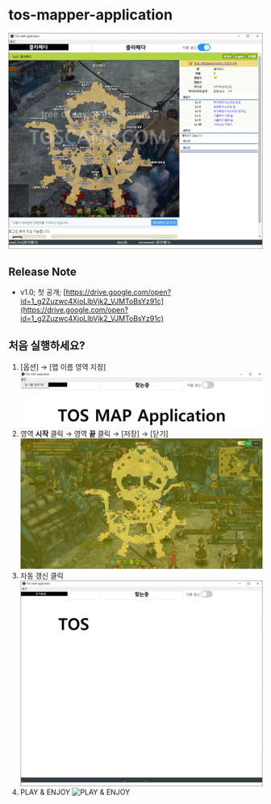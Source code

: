 ﻿# tos-mapper-application
![main](/image/main.png)

## Release Note
* v1.0; 첫 공개; [https://drive.google.com/open?id=1_g2Zuzwc4XjoLlbVjk2_VJMToBsYz91c](https://drive.google.com/open?id=1_g2Zuzwc4XjoLlbVjk2_VJMToBsYz91c)

## 처음 실행하세요?
1. [옵션] → [맵 이름 영역 지정]
![옵션 → 맵 영역 지정](/image/option.png)
1. 영역 __시작__ 클릭 → 영역 __끝__ 클릭 → [저장] → [닫기]
![영역 시작 클릭 → 영역 끝 클릭 → 저장 → 닫기](/image/area.png)
1. 자동 갱신 클릭
![자동 갱신 클릭](/image/reflash.png)
1. PLAY & ENJOY
![PLAY & ENJOY](/image/play.png)
